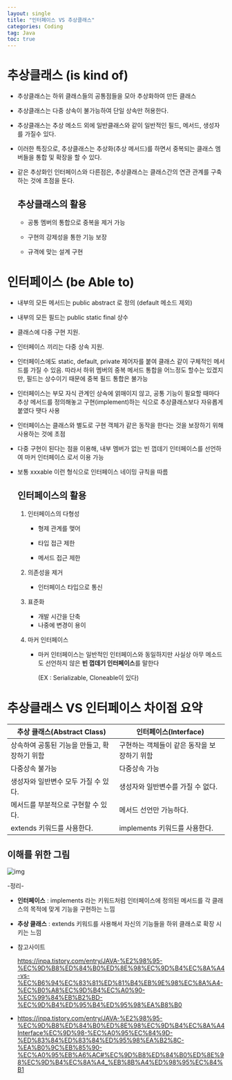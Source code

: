 ```yaml
---
layout: single
title: "인터페이스 VS 추상클래스"
categories: Coding
tag: Java
toc: true
---
```


# 추상클래스 (is kind of)

- 추상클래스는 하위 클래스들의 공통점들을 모아 추상화하여 만든 클래스

- 추상클래스는 다중 상속이 불가능하여 단일 상속만 허용한다.

- 추상클래스는 추상 메소드 외에 일반클래스와 같이 일반적인 필드, 메서드, 생성자를 가질수 있다.

- 이러한 특징으로, 추상클래스는 추상화(추상 메서드)를 하면서 중복되는 클래스 멤버들을 통합 및 확장을 할 수 있다.

- 같은 추상화인 인터페이스와 다른점은, 추상클래스는 클래스간의 연관 관계를 구축하는 것에 초점을 둔다.

  

  ## 추상클래스의 활용

  - 공통 멤버의 통합으로 중복을 제거 가능

  - 구현의 강제성을 통한 기능 보장

  - 규격에 맞는 설계 구현

    

# 인터페이스 (be Able to)

- 내부의 모든 메서드는 public abstract 로 정의 (default 메소드 제외)

- 내부의 모든 필드는 public static final 상수

- 클래스에 다중 구현 지원.

- 인터페이스 끼리는 다중 상속 지원.

- 인터페이스에도 static, default, private 제어자를 붙여 클래스 같이 구체적인 메서드를 가질 수 있음.
  따라서 하위 멤버의 중복 메서드 통합을 어느정도 할수는 있겠지만, 필드는 상수이기 때문에 중복 필드 통합은 불가능

- 인터페이스는 부모 자식 관계인 상속에 얽매이지 않고, 공통 기능이 필요할 때마다 추상 메서드를 정의해놓고 구현(implement)하는 식으로 추상클래스보다 자유롭게 붙였다 땟다 사용

- 인터페이스는 클래스와 별도로 구현 객체가 같은 동작을 한다는 것을 보장하기 위해 사용하는 것에 초점

- 다중 구현이 된다는 점을 이용해, 내부 멤버가 없는 빈 껍데기 인터페이스를 선언하여 마커 인터페이스 로서 이용 가능

- 보통 xxxable 이런 형식으로 인터페이스 네이밍 규칙을 따름

  

  ## 인터페이스의 활용

  1. 인터페이스의 다형성

     - 형제 관계를 맺어

     - 타입 접근 제한

     - 메서드 접근 제한

  2. 의존성을 제거

     - 인터페이스 타입으로 통신

  3. 표준화

     - 개발 시간을 단축
     - 나중에 변경이 용이	

  4. 마커 인터페이스

     - 마커 인터페이스는 일반적인 인터페이스와 동일하지만 사실상 아무 메소드도 선언하지 않은 **빈 껍데기 인터페이스**를 말한다

       (EX : Serializable, Cloneable이 있다)

# 추상클래스 VS 인터페이스 차이점 요약

| 추상 클래스(Abstract Class)                  | 인터페이스(Interface)                       |
| -------------------------------------------- | ------------------------------------------- |
| 상속하여 공통된 기능을 만들고, 확장하기 위함 | 구현하는 객체들이 같은 동작을 보장하기 위함 |
| 다중상속 불가능                              | 다중상속 가능                               |
| 생성자와 일반변수 모두 가질 수 있다.         | 생성자와 일반변수를 가질 수 없다.           |
| 메서드를 부분적으로 구현할 수 있다.          | 메서드 선언만 가능하다.                     |
| extends 키워드를 사용한다.                   | implements 키워드를 사용한다.               |



## 이해를 위한 그림

![img](https://velog.velcdn.com/images%2Fnew_wisdom%2Fpost%2Faf9d99ef-28f2-483f-a261-161cb979fb4a%2Fimage.png)





-정리-

- **인터페이스** : implements 라는 키워드처럼 인터페이스에 정의된 메서드를 각 클래스의 목적에 맞게 기능을 구현하는 느낌
- **추상 클래스** : extends 키워드를 사용해서 자신의 기능들을 하위 클래스로 확장 시키는 느낌



- 참고사이트 

  https://inpa.tistory.com/entry/JAVA-%E2%98%95-%EC%9D%B8%ED%84%B0%ED%8E%98%EC%9D%B4%EC%8A%A4-vs-%EC%B6%94%EC%83%81%ED%81%B4%EB%9E%98%EC%8A%A4-%EC%B0%A8%EC%9D%B4%EC%A0%90-%EC%99%84%EB%B2%BD-%EC%9D%B4%ED%95%B4%ED%95%98%EA%B8%B0

- https://inpa.tistory.com/entry/JAVA-%E2%98%95-%EC%9D%B8%ED%84%B0%ED%8E%98%EC%9D%B4%EC%8A%A4Interface%EC%9D%98-%EC%A0%95%EC%84%9D-%ED%83%84%ED%83%84%ED%95%98%EA%B2%8C-%EA%B0%9C%EB%85%90-%EC%A0%95%EB%A6%AC#%EC%9D%B8%ED%84%B0%ED%8E%98%EC%9D%B4%EC%8A%A4_%EB%8B%A4%ED%98%95%EC%84%B1
